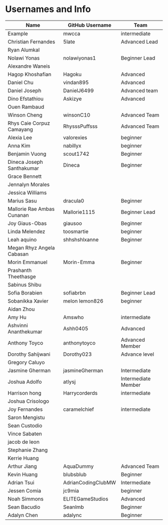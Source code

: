 # Usernames and Info

|Name|GitHub Username|Team|
|----|--------|----|
|Example|mwcca|intermediate|
| Christian Fernandes| 5late | Advanced Lead |
|Ryan Alumkal| | |
|Nolawi Yonas | nolawiyonas1 | Beginner Lead|
| Alexandre Waneis   |        ||
|Hagop Khoshafian | Hagoku | Advanced |
| Daniel Chu | vindan895 | Advanced |
|Daniel Joseph  |DanielJ6499 |Advanced team|
|Dino Efstathiou  |Askizye|Advanced|
|Ouen Rambaud | | |
|Winson Cheng | winsonC10| Advanced Team|
|Rhys Caie Corpuz Camayang  | RhysssPuffsss | Advanced Team |
|Alexia Lee |valorexies|beginner|
|Anna Kim |nabillyx|beginner|
|Benjamin Vuong |scout1742 |Beginner |
|Dineca Joseph Santhakumar|Dineca|Beginner|
|Grace Bennett  | | |
|Jennalyn Morales | | |
|Jessica Williams  | | |
|Marius Sasu |dracula0|Beginner|
|Mallorie Rae Ambas Cunanan |Mallorie1115| Beginner Lead|
|Joy Giaus-Obas | giausoo| Beginner|
|Linda Melendez |toosmartie|beginner| 
|Leah aquino |shhshshlxanne | Beginner|
|Megan Rhyz Angela Cabasan | | |
|Morin Emmanuel  |Morin-Emma|Beginner|
|Prashanth Theethasge | | |
|Sabinus Shibu | | |
|Sofia Borabien  |sofiabrbn|Beginner Lead|
|Sobanikka Xavier | melon lemon826 | beginner |
|Aidan Zhou | | |
|Amy Hu | Amswho | intermediate |
|Ashvinni Ananthekumar  |Ashh0405| Advanced |
|Anthony Toyco | anthonytoyco | Advanced Member |
|Dorothy Sahijwani  |Dorothy023 |Advance level|
|Gregory Caluyo | | |
|Jasmine Gherman|jasmineGherman|Intermediate|
|Joshua Adolfo | atlysj | Intermediate Member |
|Harrison hong |Harrycorderds| intermediate|
|Joshua Crisologo | | | 
|Joy Fernandes | caramelchief | intermediate |
|Saron Mengistu  | | | 
|Sean Custodio | | |
|Vince Sabaten | | |
|jacob de leon | | |
|Stephanie Zhang | | | 
|Kerrie Huang | | |
|Arthur Jiang |AquaDummy |Advanced Team |
|Kevin Huang | blubsblub | Beginner |
|Adrian Tsui |AdrianCodingClubMW |Intermediate |
|Jessen Comia | jc9mia| beginner|
|Noah Simmons |ELITEGameStudios |Advanced |
|Sean Bacudio |Seanlmb |Beginner |
|Adalyn Chen  | adalync | Beginner |
